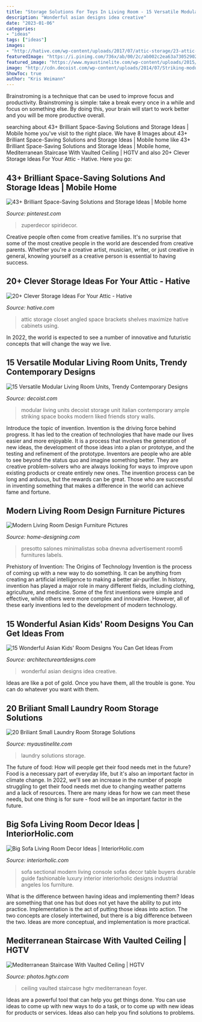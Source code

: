 ```yaml
---
title: "Storage Solutions For Toys In Living Room - 15 Versatile Modular Living Room Units, Trendy Contemporary Designs"
description: "Wonderful asian designs idea creative"
date: "2023-01-06"
categories:
- "ideas"
tags: ["ideas"]
images:
- "http://hative.com/wp-content/uploads/2017/07/attic-storage/23-attic-storage-ideas.jpg"
featuredImage: "https://i.pinimg.com/736x/ab/00/2c/ab002c2ea63a73052902a5357e4cc942.jpg"
featured_image: "https://www.myaustinelite.com/wp-content/uploads/2015/01/small-laundry-room-storage-solutions-with-overhead-shelf.jpg"
image: "http://cdn.decoist.com/wp-content/uploads/2014/07/Striking-modular-living-room-unit-with-ample-storage-space-for-books.jpg"
ShowToc: true
author: "Kris Weimann"
---
```



Brainstroming is a technique that can be used to improve focus and productivity. Brainstroming is simple: take a break every once in a while and focus on something else. By doing this, your brain will start to work better and you will be more productive overall.

	

		
searching about 43+ Brilliant Space-Saving Solutions and Storage Ideas | Mobile home you've visit to the right place. We have 8 Images about 43+ Brilliant Space-Saving Solutions and Storage Ideas | Mobile home like 43+ Brilliant Space-Saving Solutions and Storage Ideas | Mobile home, Mediterranean Staircase With Vaulted Ceiling | HGTV and also 20+ Clever Storage Ideas For Your Attic - Hative. Here you go:
		
    
## 43+ Brilliant Space-Saving Solutions And Storage Ideas | Mobile Home

<img loading=lazy src="https://i.pinimg.com/736x/ab/00/2c/ab002c2ea63a73052902a5357e4cc942.jpg" onerror="this.onerror=null;this.src='https://tse2.mm.bing.net/th?id=OIP.AvS8B1cKiUArmwfwQiJbWwHaLH&amp;pid=15.1';" alt="43+ Brilliant Space-Saving Solutions and Storage Ideas | Mobile home">

_Source: pinterest.com_

>zuperdecor spiridecor. 

	

Creative people often come from creative families. It's no surprise that some of the most creative people in the world are descended from creative parents. Whether you're a creative artist, musician, writer, or just creative in general, knowing yourself as a creative person is essential to having success.

    
## 20+ Clever Storage Ideas For Your Attic - Hative

<img loading=lazy src="http://hative.com/wp-content/uploads/2017/07/attic-storage/23-attic-storage-ideas.jpg" onerror="this.onerror=null;this.src='https://tse4.mm.bing.net/th?id=OIP.tPr9Hm4xVHEUObiyMxELTQHaNK&amp;pid=15.1';" alt="20+ Clever Storage Ideas For Your Attic - Hative">

_Source: hative.com_

>attic storage closet angled space brackets shelves maximize hative cabinets using. 

	

In 2022, the world is expected to see a number of innovative and futuristic concepts that will change the way we live.

    
## 15 Versatile Modular Living Room Units, Trendy Contemporary Designs

<img loading=lazy src="http://cdn.decoist.com/wp-content/uploads/2014/07/Striking-modular-living-room-unit-with-ample-storage-space-for-books.jpg" onerror="this.onerror=null;this.src='https://tse2.mm.bing.net/th?id=OIP.Wl1OPMXt1OWxCVQVn94jtwHaLH&amp;pid=15.1';" alt="15 Versatile Modular Living Room Units, Trendy Contemporary Designs">

_Source: decoist.com_

>modular living units decoist storage unit italian contemporary ample striking space books modern liked friends story walls. 

	

Introduce the topic of invention.
Invention is the driving force behind progress. It has led to the creation of technologies that have made our lives easier and more enjoyable. It is a process that involves the generation of new ideas, the development of those ideas into a plan or prototype, and the testing and refinement of the prototype. Inventors are people who are able to see beyond the status quo and imagine something better. They are creative problem-solvers who are always looking for ways to improve upon existing products or create entirely new ones. The invention process can be long and arduous, but the rewards can be great. Those who are successful in inventing something that makes a difference in the world can achieve fame and fortune.

    
## Modern Living Room Design Furniture Pictures

<img loading=lazy src="http://cdn.home-designing.com/wp-content/uploads/2008/12/modern-living-room6.jpg" onerror="this.onerror=null;this.src='https://tse1.mm.bing.net/th?id=OIP.JO0CLfngCjuTKB9iuaLpfAHaFj&amp;pid=15.1';" alt="Modern Living Room Design Furniture Pictures">

_Source: home-designing.com_

>presotto salones minimalistas soba dnevna advertisement room6 furnitures labels. 

	

Prehistory of Invention: The Origins of Technology
Invention is the process of coming up with a new way to do something. It can be anything from creating an artificial intelligence to making a better air-purifier. In history, invention has played a major role in many different fields, including clothing, agriculture, and medicine. Some of the first inventions were simple and effective, while others were more complex and innovative. However, all of these early inventions led to the development of modern technology.

    
## 15 Wonderful Asian Kids&#039; Room Designs You Can Get Ideas From

<img loading=lazy src="https://www.architectureartdesigns.com/wp-content/uploads/2017/11/15-Wonderful-Asian-Kids-Room-Designs-You-Can-Get-Ideas-From-3.jpg" onerror="this.onerror=null;this.src='https://tse1.mm.bing.net/th?id=OIP.S5Jrf1KTV-Srl3TclpumgAHaLH&amp;pid=15.1';" alt="15 Wonderful Asian Kids&#039; Room Designs You Can Get Ideas From">

_Source: architectureartdesigns.com_

>wonderful asian designs idea creative. 

	

Ideas are like a pot of gold. Once you have them, all the trouble is gone. You can do whatever you want with them.

    
## 20 Briliant Small Laundry Room Storage Solutions

<img loading=lazy src="https://www.myaustinelite.com/wp-content/uploads/2015/01/small-laundry-room-storage-solutions-with-overhead-shelf.jpg" onerror="this.onerror=null;this.src='https://tse2.mm.bing.net/th?id=OIP.7-U2uadiJkv4LYCtlxZEvQHaL1&amp;pid=15.1';" alt="20 Briliant Small Laundry Room Storage Solutions">

_Source: myaustinelite.com_

>laundry solutions storage. 

	

The future of food: How will people get their food needs met in the future?
Food is a necessary part of everyday life, but it's also an important factor in climate change. In 2022, we'll see an increase in the number of people struggling to get their food needs met due to changing weather patterns and a lack of resources. There are many ideas for how we can meet these needs, but one thing is for sure - food will be an important factor in the future.

    
## Big Sofa Living Room Decor Ideas | InteriorHolic.com

<img loading=lazy src="https://www.interiorholic.com/photos/Modern-Storage-Sofa.jpg" onerror="this.onerror=null;this.src='https://tse2.mm.bing.net/th?id=OIP.Y6Eq9nkVJGYX1TYVZYknGwHaLH&amp;pid=15.1';" alt="Big Sofa Living Room Decor Ideas | InteriorHolic.com">

_Source: interiorholic.com_

>sofa sectional modern living console sofas decor table buyers durable guide fashionable luxury interior interiorholic designs industrial angeles los furniture. 

	

What is the difference between having ideas and implementing them?
Ideas are something that one has but does not yet have the ability to put into practice. Implementation is the act of putting those ideas into action. The two concepts are closely intertwined, but there is a big difference between the two. Ideas are more conceptual, and implementation is more practical.

    
## Mediterranean Staircase With Vaulted Ceiling | HGTV

<img loading=lazy src="https://hgtvhome.sndimg.com/content/dam/images/hgtv/fullset/2018/6/20/2/FOD18_Abbi-Williams_Weir-Lake-House_008.jpg.rend.hgtvcom.616.924.suffix/1529519493971.jpeg" onerror="this.onerror=null;this.src='https://tse1.mm.bing.net/th?id=OIP.wmea48BLoFklhjDxFTTJHgHaLH&amp;pid=15.1';" alt="Mediterranean Staircase With Vaulted Ceiling | HGTV">

_Source: photos.hgtv.com_

>ceiling vaulted staircase hgtv mediterranean foyer. 

	

Ideas are a powerful tool that can help you get things done. You can use ideas to come up with new ways to do a task, or to come up with new ideas for products or services. Ideas also can help you find solutions to problems.

